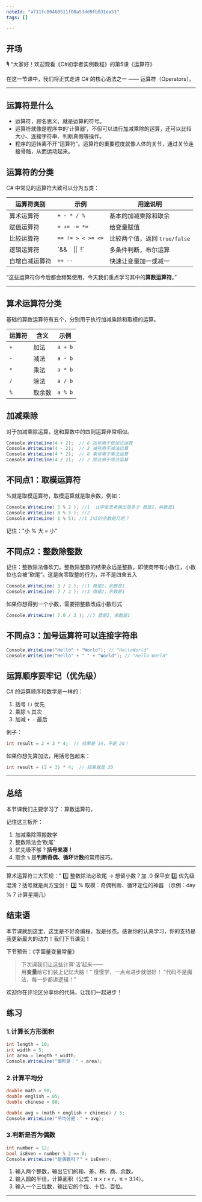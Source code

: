 ```yaml
---
noteId: "a711fc80460511f08a53dd9fb031ea51"
tags: []

---
```


## **开场**  
🎙️ “大家好！欢迎观看《C#初学者实例教程》的第5课《运算符》

在这一节课中，我们将正式走进 C# 的核心语法之一 —— 运算符（Operators）。

---
## 运算符是什么

- 运算符，顾名思义，就是运算的符号。
- 运算符就像是程序中的‘计算器’，不但可以进行加减乘除的运算，还可以比较大小、连接字符串、判断真假等操作。
- 程序的运转离不开“运算符”。运算符的重要程度就像人体的关节，通过关节连接骨骼，从而运动起来。

## 运算符的分类

C# 中常见的运算符大致可以分为五类：

| 运算符类别   | 示例                | 用途说明                  | 
| ------- | ----------------- | --------------------- | 
| 算术运算符   | `+ - * / %`       | 基本的加减乘除和取余            | 
| 赋值运算符   | `= += -= *=`      | 给变量赋值                 | 
| 比较运算符   | `== != > < >= <=` | 比较两个值，返回 `true/false` | 
| 逻辑运算符   | \`&&`  `\|\|` `!\` | 多条件判断，布尔运算 |
| 自增自减运算符 | `++ --`           | 快速让变量加一或减一            | 

“这些运算符你今后都会频繁使用，今天我们重点学习其中的**算数运算符**。”

---

## 算术运算符分类

基础的算数运算符有五个，分别用于执行加减乘除和取模的运算。

| 运算符  | 含义  | 示例      |
| ---- | --- | ------- |
| `+`  | 加法  | `a + b` |
| `-`  | 减法  | `a - b` |
| `*`  | 乘法  | `a * b` |
| `/`  | 除法  | `a / b` |
| `%`  | 取余数 | `a % b` | 



## 加减乘除
对于加减乘除运算，这和算数中的四则运算非常相似。
```csharp
Console.WriteLine(4 + 2);  // 6 加号用于做加法运算
Console.WriteLine(4 - 2);  // 2 减号用于减法运算
Console.WriteLine(4 * 2);  // 8 乘号用于乘法运算
Console.WriteLine(4 / 2);  // 2 除法用于除法运算
```

## 不同点1：取模运算符

%就是取模运算符，取模运算就是取余数，例如：

```c#
Console.WriteLine( 5 % 2 ); //1  让学生思考输出是多少 商是2，余数是1
Console.WriteLine( 8 % 3 ); //2
Console.WriteLine( 1 % 5); //1 1%5的余数是几呢？ 
```
记住："小 % 大 = 小" 

## 不同点2：整数除整数

记住：整数除法像砍刀。整数除整数的结果永远是整数，即使商带有小数位，小数位也会被“砍尾”。这是向零取整的行为，并不是四舍五入

```c#
Console.WriteLine( 3 / 2 ); //1 商是2，余数是1
Console.WriteLine( 7 / 2 ); //3 商是2，余数是1
```

如果你想得到一个小数，需要把整数改成小数形式

```c#
Console.WriteLine( 7.0 / 2 ); //3 商是2，余数是1
```

## 不同点3：加号运算符可以连接字符串

```c#
Console.WriteLine("Hello" + "World"); // "HelloWorld"
Console.WriteLine("Hello" + " " + "World"); // "Hello World"
```

## 运算顺序要牢记（优先级）

C# 的运算顺序和数学是一样的：

1. 括号 `()` 优先
2. 乘除 `%` 其次
3. 加减 `+ -` 最后

例子：

```csharp
int result = 2 + 3 * 4;  // 结果是 14，不是 20！
```

如果你想先算加法，用括号包起来：

```csharp
int result = (2 + 3) * 4;  // 结果就是 20
```

---

## 总结
本节课我们主要学习了：算数运算符，

记住这三板斧： 

1. 加减乘除照搬数学  
2. 整数除法会‘砍尾’  
3. 优先级不够？**括号来凑！**  
4. 取余 `%` 是**判断奇偶、循环计数**的常用技巧。
---

算术运算符三大军规："
1️⃣ 整数除法必砍尾 → 想留小数？加 .0 保平安
2️⃣ 优先级混淆？括号就是尚方宝剑！
3️⃣ % 取模：奇偶判断、循环定位的神器
（示例：day % 7 计算星期几）



## 结束语

本节课就到这里，这里是不好奇编程，我是张杰。感谢你的认真学习，你的支持是我更新最大的动力！我们下节课见！

下节预告：《字面量变量常量》
> 下次课我们让这些计算‘活’起来——  
> 用**变量**给它们装上记忆大脑！" 
慢慢学，一点点进步就很好！
"代码不是魔法，每一步都讲逻辑！"

欢迎你在评论区分享你的代码，让我们一起进步！

## 练习

### 1.计算长方形面积


```csharp
int length = 10;
int width = 5;
int area = length * width;
Console.WriteLine("面积是：" + area);
```
### 2.计算平均分

```csharp
double math = 90;
double english = 85;
double chinese = 88;

double avg = (math + english + chinese) / 3;
Console.WriteLine("平均分是：" + avg);
```

### 3.判断是否为偶数

```csharp
int number = 12;
bool isEven = number % 2 == 0;
Console.WriteLine("是偶数吗？" + isEven);
```

1. 输入两个整数，输出它们的和、差、积、商、余数。
2. 输入圆的半径，计算面积（公式：π × r × r，π = 3.14）。
3. 输入一个三位数，输出它的个位、十位、百位。


---




